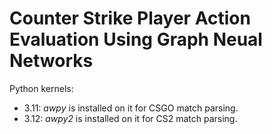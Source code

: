 # Counter Strike Player Action Evaluation Using Graph Neual Networks

Python kernels:
  - 3.11: *awpy* is installed on it for CSGO match parsing.
  - 3.12: *awpy2* is installed on it for CS2 match parsing.